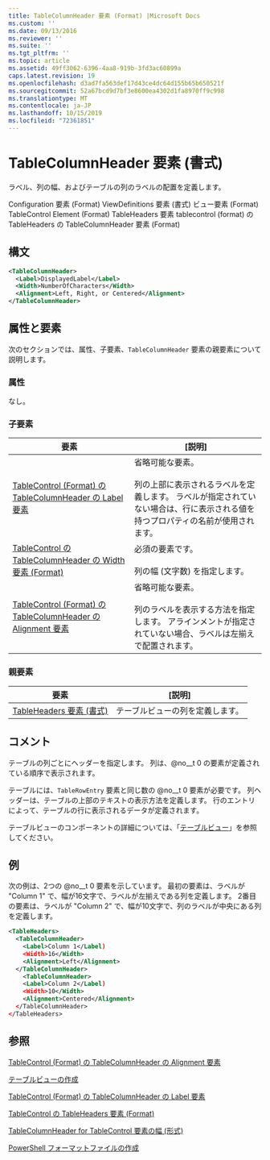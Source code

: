 ```yaml
---
title: TableColumnHeader 要素 (Format) |Microsoft Docs
ms.custom: ''
ms.date: 09/13/2016
ms.reviewer: ''
ms.suite: ''
ms.tgt_pltfrm: ''
ms.topic: article
ms.assetid: 49ff3062-6396-4aa8-919b-3fd3ac60899a
caps.latest.revision: 19
ms.openlocfilehash: d3ad7fa563def17d43ce4dc64d155b65b650521f
ms.sourcegitcommit: 52a67bcd9d7bf3e8600ea4302d1fa8970ff9c998
ms.translationtype: MT
ms.contentlocale: ja-JP
ms.lasthandoff: 10/15/2019
ms.locfileid: "72361851"
---
```

# <a name="tablecolumnheader-element-format"></a>TableColumnHeader 要素 (書式)

ラベル、列の幅、およびテーブルの列のラベルの配置を定義します。

Configuration 要素 (Format) ViewDefinitions 要素 (書式) ビュー要素 (Format) TableControl Element (Format) TableHeaders 要素 tablecontrol (format) の TableHeaders の TableColumnHeader 要素 (Format)

## <a name="syntax"></a>構文

```xml
<TableColumnHeader>
  <Label>DisplayedLabel</Label>
  <Width>NumberOfCharacters</Width>
  <Alignment>Left, Right, or Centered</Alignment>
</TableColumnHeader>
```

## <a name="attributes-and-elements"></a>属性と要素

次のセクションでは、属性、子要素、`TableColumnHeader` 要素の親要素について説明します。

### <a name="attributes"></a>属性

なし。

### <a name="child-elements"></a>子要素

|要素|[説明]|
|-------------|-----------------|
|[TableControl (Format) の TableColumnHeader の Label 要素](./label-element-for-tablecolumnheader-for-tablecontrol-format.md)|省略可能な要素。<br /><br /> 列の上部に表示されるラベルを定義します。 ラベルが指定されていない場合は、行に表示される値を持つプロパティの名前が使用されます。|
|[TableControl の TableColumnHeader の Width 要素 (Format)](./width-element-for-tablecolumnheader-for-tablecontrol-format.md)|必須の要素です。<br /><br /> 列の幅 (文字数) を指定します。|
|[TableControl (Format) の TableColumnHeader の Alignment 要素](./alignment-element-for-tablecolumnheader-for-tablecontrol-format.md)|省略可能な要素。<br /><br /> 列のラベルを表示する方法を指定します。 アラインメントが指定されていない場合、ラベルは左揃えで配置されます。|

### <a name="parent-elements"></a>親要素

|要素|[説明]|
|-------------|-----------------|
|[TableHeaders 要素 (書式)](./tableheaders-element-format.md)|テーブルビューの列を定義します。|

## <a name="remarks"></a>コメント

テーブルの列ごとにヘッダーを指定します。 列は、@no__t 0 の要素が定義されている順序で表示されます。

テーブルには、`TableRowEntry` 要素と同じ数の @no__t 0 要素が必要です。 列ヘッダーは、テーブルの上部のテキストの表示方法を定義します。 行のエントリによって、テーブルの行に表示されるデータが定義されます。

テーブルビューのコンポーネントの詳細については、「[テーブルビュー](./creating-a-table-view.md)」を参照してください。

## <a name="example"></a>例

次の例は、2つの @no__t 0 要素を示しています。 最初の要素は、ラベルが "Column 1" で、幅が16文字で、ラベルが左揃えである列を定義します。 2番目の要素は、ラベルが "Column 2" で、幅が10文字で、列のラベルが中央にある列を定義します。

```xml
<TableHeaders>
  <TableColumnHeader>
    <Label>Column 1</Label)
    <Width>16</Width>
    <Alignment>Left</Alignment>
  </TableColumnHeader>
    <TableColumnHeader>
    <Label>Column 2</Label)
    <Width>10</Width>
    <Alignment>Centered</Alignment>
  </TableColumnHeader>
</TableHeaders>
```

## <a name="see-also"></a>参照

[TableControl (Format) の TableColumnHeader の Alignment 要素](./alignment-element-for-tablecolumnheader-for-tablecontrol-format.md)

[テーブルビューの作成](./creating-a-table-view.md)

[TableControl (Format) の TableColumnHeader の Label 要素](./label-element-for-tablecolumnheader-for-tablecontrol-format.md)

[TableControl の TableHeaders 要素 (Format)](./tableheaders-element-format.md)

[TableColumnHeader for TableControl 要素の幅 (形式)](./width-element-for-tablecolumnheader-for-tablecontrol-format.md)

[PowerShell フォーマットファイルの作成](./writing-a-powershell-formatting-file.md)
